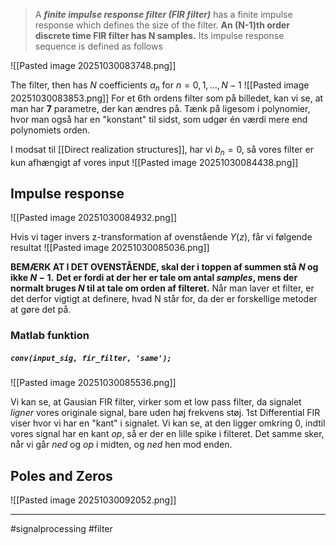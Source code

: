 > A **_finite impulse response filter (FIR filter)_** has a finite impulse response which defines the size of the filter. **An (N-1)th order discrete time FIR filter has N samples.** Its impulse response sequence is defined as follows

![[Pasted image 20251030083748.png]]

The filter, then has _N_ coefficients $a_n$ for $n=0,1,...,N-1$
![[Pasted image 20251030083853.png]]
For et 6th ordens filter som på billedet, kan vi se, at man har **7** parametre, der kan ændres på. Tænk på ligesom i polynomier, hvor man også har en "konstant" til sidst, som udgør én værdi mere end polynomiets orden.

I modsat til [[Direct realization structures]], har vi $b_n = 0$, så vores filter er kun afhængigt af vores input
![[Pasted image 20251030084438.png]]

## Impulse response
![[Pasted image 20251030084932.png]]

Hvis vi tager invers z-transformation af ovenstående $Y(z)$, får vi følgende resultat
![[Pasted image 20251030085036.png]]

**BEMÆRK AT I DET OVENSTÅENDE, skal der i toppen af summen stå $N$ og ikke $N-1$.**
**Det er fordi at der her er tale om antal _samples_, mens der normalt bruges $N$ til at tale om orden af filteret.**
Når man laver et filter, er det derfor vigtigt at definere, hvad N står for, da der er forskellige metoder at gøre det på.

### Matlab funktion
##### `conv(input_sig, fir_filter, 'same');`
![[Pasted image 20251030085536.png]]

Vi kan se, at Gausian FIR filter, virker som et low pass filter, da signalet _ligner_ vores originale signal, bare uden høj frekvens støj.
1st Differential FIR viser hvor vi har en "kant" i signalet. Vi kan se, at den ligger omkring 0, indtil vores signal har en kant _op_, så er der en lille spike i filteret. Det samme sker, når vi går _ned_ og _op_ i midten, og _ned_ hen mod enden.

## Poles and Zeros
![[Pasted image 20251030092052.png]]


---
#signalprocessing  #filter
